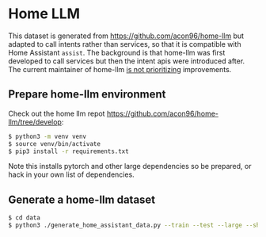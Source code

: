 # Home LLM

This dataset is generated from https://github.com/acon96/home-llm but adapted
to call intents rather than services, so that it is compatible with Home Assistant
`assist`. The background is that home-llm was first developed to call services
but then the intent apis were introduced after. The current maintainer of home-llm
[is not prioritizing](https://github.com/acon96/home-llm/discussions/179#discussioncomment-9929556)
improvements.

## Prepare home-llm environment

Check out the home llm repot https://github.com/acon96/home-llm/tree/develop:

```bash
$ python3 -m venv venv
$ source venv/bin/activate
$ pip3 install -r requirements.txt
```

Note this installs pytorch and other large dependencies so be prepared, or hack
in your own list of dependencies.

## Generate a home-llm dataset

```bash
$ cd data
$ python3 ./generate_home_assistant_data.py --train --test --large --sharegpt
```
